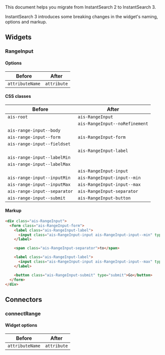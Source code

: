 This document helps you migrate from InstantSearch 2 to InstantSearch 3.

InstantSearch 3 introduces some breaking changes in the widget's naming, options and markup.

## Widgets

### RangeInput

#### Options

| Before          | After       |
| --------------- | ----------- |
| `attributeName` | `attribute` |

#### CSS classes

| Before                       | After                          |
| ---------------------------- | ------------------------------ |
| `ais-root`                   | `ais-RangeInput`               |
|                              | `ais-RangeInput--noRefinement` |
| `ais-range-input--body`      |                                |
| `ais-range-input--form`      | `ais-RangeInput-form`          |
| `ais-range-input--fieldset`  |                                |
|                              | `ais-RangeInput-label`         |
| `ais-range-input--labelMin`  |                                |
| `ais-range-input--labelMax`  |                                |
|                              | `ais-RangeInput-input`         |
| `ais-range-input--inputMin`  | `ais-RangeInput-input--min`    |
| `ais-range-input--inputMax`  | `ais-RangeInput-input--max`    |
| `ais-range-input--separator` | `ais-RangeInput-separator`     |
| `ais-range-input--submit`    | `ais-RangeInput-button`        |

#### Markup

```html
<div class="ais-RangeInput">
  <form class="ais-RangeInput-form">
    <label class="ais-RangeInput-label">
      <input class="ais-RangeInput-input ais-RangeInput-input--min" type="number" />
    </label>

    <span class="ais-RangeInput-separator">to</span>

    <label class="ais-RangeInput-label">
      <input class="ais-RangeInput-input ais-RangeInput-input--max" type="number" />
    </label>

    <button class="ais-RangeInput-submit" type="submit">Go</button>
  </form>
</div>
```

## Connectors

### connectRange

#### Widget options

| Before          | After       |
| --------------- | ----------- |
| `attributeName` | `attribute` |

